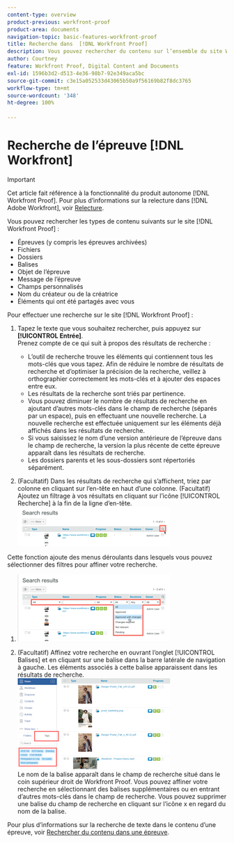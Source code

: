 ```yaml
---
content-type: overview
product-previous: workfront-proof
product-area: documents
navigation-topic: basic-features-workfront-proof
title: Recherche dans  [!DNL Workfront Proof]
description: Vous pouvez rechercher du contenu sur l’ensemble du site Workfront Proof.
author: Courtney
feature: Workfront Proof, Digital Content and Documents
exl-id: 1596b3d2-d513-4e36-98b7-92e349aca5bc
source-git-commit: c3e15a052533d43065b50a9f56169b82f8dc3765
workflow-type: tm+mt
source-wordcount: '348'
ht-degree: 100%

---
```


# Recherche de l’épreuve [!DNL Workfront]

>[!IMPORTANT]
>
>Cet article fait référence à la fonctionnalité du produit autonome [!DNL Workfront Proof]. Pour plus d’informations sur la relecture dans [!DNL Adobe Workfront], voir [Relecture](../../../review-and-approve-work/proofing/proofing.md).

Vous pouvez rechercher les types de contenu suivants sur le site [!DNL Workfront Proof] :

* Épreuves (y compris les épreuves archivées)
* Fichiers
* Dossiers
* Balises
* Objet de l’épreuve
* Message de l’épreuve
* Champs personnalisés
* Nom du créateur ou de la créatrice
* Éléments qui ont été partagés avec vous

Pour effectuer une recherche sur le site [!DNL Workfront Proof] :

1. Tapez le texte que vous souhaitez rechercher, puis appuyez sur **[!UICONTROL Entrée]**.\
   Prenez compte de ce qui suit à propos des résultats de recherche :

   * L’outil de recherche trouve les éléments qui contiennent tous les mots-clés que vous tapez. Afin de réduire le nombre de résultats de recherche et d’optimiser la précision de la recherche, veillez à orthographier correctement les mots-clés et à ajouter des espaces entre eux.
   * Les résultats de la recherche sont triés par pertinence.
   * Vous pouvez diminuer le nombre de résultats de recherche en ajoutant d’autres mots-clés dans le champ de recherche (séparés par un espace), puis en effectuant une nouvelle recherche. La nouvelle recherche est effectuée uniquement sur les éléments déjà affichés dans les résultats de recherche.
   * Si vous saisissez le nom d’une version antérieure de l’épreuve dans le champ de recherche, la version la plus récente de cette épreuve apparaît dans les résultats de recherche.
   * Les dossiers parents et les sous-dossiers sont répertoriés séparément.

1. (Facultatif) Dans les résultats de recherche qui s’affichent, triez par colonne en cliquant sur l’en-tête en haut d’une colonne. (Facultatif) Ajoutez un filtrage à vos résultats en cliquant sur l’icône [!UICONTROL Recherche] à la fin de la ligne d’en-tête. ![Search_filter_in_Search_results.png](assets/search-filter-in-search-results-350x90.png)

Cette fonction ajoute des menus déroulants dans lesquels vous pouvez sélectionner des filtres pour affiner votre recherche.
1. ![Search_filter_boxes_appear_in_Search_results.png](assets/search-filter-boxes-appear-in-search-results-350x154.png)

1. (Facultatif) Affinez votre recherche en ouvrant l’onglet [!UICONTROL Balises] et en cliquant sur une balise dans la barre latérale de navigation à gauche. Les éléments associés à cette balise apparaissent dans les résultats de recherche.\
   ![Searching_by_tag.png](assets/searching-by-tag-350x209.png)\
   Le nom de la balise apparaît dans le champ de recherche situé dans le coin supérieur droit de Workfront Proof. Vous pouvez affiner votre recherche en sélectionnant des balises supplémentaires ou en entrant d’autres mots-clés dans le champ de recherche. Vous pouvez supprimer une balise du champ de recherche en cliquant sur l’icône x en regard du nom de la balise.

Pour plus d’informations sur la recherche de texte dans le contenu d’une épreuve, voir [Rechercher du contenu dans une épreuve](../../../review-and-approve-work/proofing/reviewing-proofs-within-workfront/review-a-proof/search-in-a-proof.md).
